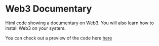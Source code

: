 <h1> Web3 Documentary </h1>
Html code showing a documentary on Web3.
You will also learn how to install Web3 on your system.

You can check out a preview of the code here <a href="https://web3documentary.netlify.app/"> here</a>
